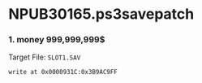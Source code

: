 # NPUB30165.ps3savepatch

### 1. money 999,999,999$

Target File: `SLOT1.SAV`

```
write at 0x0000931C:0x3B9AC9FF
```

